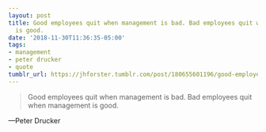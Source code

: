 ```yaml
---
layout: post
title: Good employees quit when management is bad. Bad employees quit when management
  is good.
date: '2018-11-30T11:36:35-05:00'
tags:
- management
- peter drucker
- quote
tumblr_url: https://jhforster.tumblr.com/post/180655601196/good-employees-quit-when-management-is-bad-bad
---
```

> Good employees quit when management is bad. Bad employees quit when management is good.

—Peter Drucker
